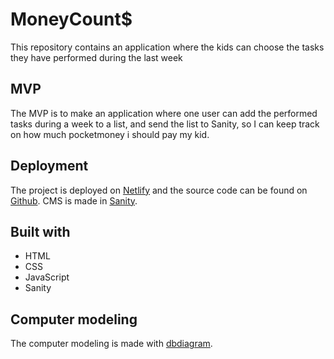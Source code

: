 # MoneyCount$
This repository contains an application where the kids can choose the tasks they have performed during the last week

## MVP
The MVP is to make an application where one user can add the performed tasks during a week to a list, and send the list to Sanity, so I can keep track on how much pocketmoney i should pay my kid.

## Deployment
The project is deployed on [Netlify]() and the source code can be found on [Github](https://github.com/camillamn/money-counts).
CMS is made in [Sanity]().

## Built with
- HTML
- CSS
- JavaScript
- Sanity

## Computer modeling
The computer modeling is made with [dbdiagram](https://dbdiagram.io/d/64422a836b31947051f5d1c4).